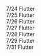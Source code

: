 7/24 Flutter  
7/25 Flutter  
7/26 Flutter  
7/27 Flutter  
7/28 Flutter  
7/29 Flutter  
7/31 Flutter  
